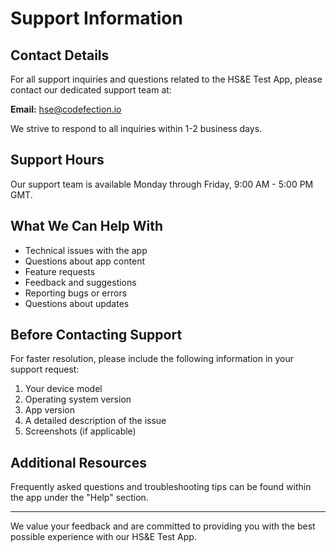 # Support Information

## Contact Details

For all support inquiries and questions related to the HS&E Test App, please contact our dedicated support team at:

**Email:** hse@codefection.io

We strive to respond to all inquiries within 1-2 business days.

## Support Hours

Our support team is available Monday through Friday, 9:00 AM - 5:00 PM GMT.

## What We Can Help With

- Technical issues with the app
- Questions about app content
- Feature requests
- Feedback and suggestions
- Reporting bugs or errors
- Questions about updates

## Before Contacting Support

For faster resolution, please include the following information in your support request:

1. Your device model
2. Operating system version
3. App version
4. A detailed description of the issue
5. Screenshots (if applicable)

## Additional Resources

Frequently asked questions and troubleshooting tips can be found within the app under the "Help" section.

---

We value your feedback and are committed to providing you with the best possible experience with our HS&E Test App.
